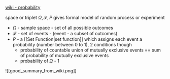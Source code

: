 [wiki - probability](https://en.wikipedia.org/wiki/Probability_space)

space or triplet $\Omega, \mathcal{F}, P$  gives formal model of random process or experiment
- $\Omega$ - sample space - set of all possible outcomes
- $\mathcal{F}$ - set of events - (event - a subset of outcomes)
- $P$ - a [[Set Function|set function]] which assigns each event  a probability (number between 0 to 1), 2 conditions though
	- probability of countable union of mutually exclusive events == sum of probability of mutually exclusive events
	- probability of $\Omega$ -  1




![[good_summary_from_wiki.png]]

